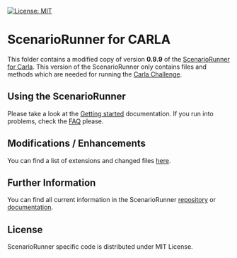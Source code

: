 [![License: MIT](https://img.shields.io/badge/License-MIT-yellow.svg)](https://opensource.org/licenses/MIT)

ScenarioRunner for CARLA
========================
This folder contains a modified copy of version **0.9.9** of the [ScenarioRunner for Carla](https://github.com/carla-simulator/scenario_runner). This version of the ScenarioRunner only contains files and methods which are needed for running the [Carla Challenge](https://carlachallenge.org/challenge/nhtsa/).

Using the ScenarioRunner
------------------------

Please take a look at the [Getting started](Docs/getting_started.md)
documentation. If you run into problems, check the [FAQ](Docs/FAQ.md) please.

Modifications / Enhancements
----------------------------
You can find a list of extensions and changed files [here](modifications.md).


Further Information
------

You can find all current information in the ScenarioRunner [repository](https://github.com/carla-simulator/scenario_runner) or [documentation](https://carla-scenariorunner.readthedocs.io/en/latest/).

License
-------

ScenarioRunner specific code is distributed under MIT License.

